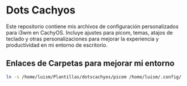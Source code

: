 # Dots Cachyos

Este repositorio contiene mis archivos de configuración personalizados para i3wm en CachyOS. Incluye ajustes para picom, temas, atajos de teclado y otras personalizaciones para mejorar la experiencia y productividad en mi entorno de escritorio.

## Enlaces de Carpetas para mejorar mi entorno

```bash
ln -s /home/luism/Plantillas/dotscachyos/picom /home/luism/.config/
```
